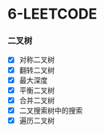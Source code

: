 # 6-LEETCODE

### 二叉树

- [x] 对称二叉树
- [x] 翻转二叉树
- [x] 最大深度
- [x] 平衡二叉树
- [x] 合并二叉树
- [x] 二叉搜索树中的搜索
- [x] 遍历二叉树